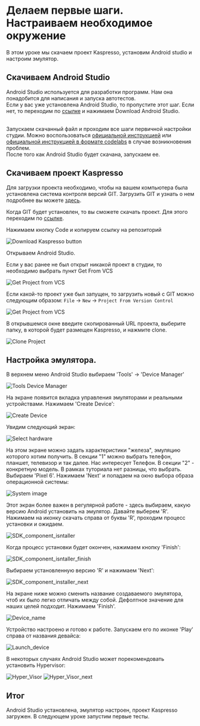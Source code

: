 # Делаем первые шаги. Настраиваем необходимое окружение

В этом уроке мы скачаем проект Kaspresso, установим Android studio и настроим эмулятор.

## Скачиваем Android Studio
Android Studio используется для разработки программ. Нам она понадобится для написания и запуска автотестов.
<br>Если у вас уже установлена Android Studio, то пропустите этот шаг. Если нет, то переходим по [ссылке](https://developer.android.com/studio) и нажимаем Download Android Studio.

<br>Запускаем скачанный файл и проходим все шаги первичной настройки студии. Можно воспользоваться [официальной инструкцией](https://developer.android.com/studio/install) или [официальной инструкцией в формате codelabs](https://developer.android.com/codelabs/basic-android-kotlin-compose-install-android-studio#0) в случае возникновения проблем.
<br>После того как Android Studio будет скачана, запускаем ее.

## Скачиваем проект Kaspresso

Для загрузки проекта необходимо, чтобы на вашем компьютера была установлена система контроля версий GIT. Загрузить GIT и узнать о нем подробнее вы можете [здесь](https://git-scm.com/).

Когда GIT будет установлен, то вы сможете скачать проект. Для этого переходим по [ссылке](https://github.com/KasperskyLab/Kaspresso).

Нажимаем кнопку Code и копируем ссылку на репозиторий

<img src="../images/Download_Kaspresso_project_and_Android_studio/download_by_git.png" alt="Download Kaspresso button"/>

Открываем Android Studio.

Если у вас ранее не был открыт никакой проект в студии, то необходимо выбрать пункт Get From VCS

<img src="../images/Download_Kaspresso_project_and_Android_studio/get_from_vcs.png" alt="Get Project from VCS"/>

Если какой-то проект уже был запущен, то загрузить новый с GIT можно следующим образом: `File` -> `New` -> `Project From Version Control`

<img src="../images/Download_Kaspresso_project_and_Android_studio/new_project_from_vcs.png" alt="Get Project from VCS"/>

В открывшемся окне введите скопированный URL проекта, выберите папку, в которой будет размещен Kaspresso, и нажмите clone.

<img src="../images/Download_Kaspresso_project_and_Android_studio/clone_project.png" alt="Clone Project"/>

## Настройка эмулятора.

В верхнем меню Android Studio выбираем 'Tools' -> 'Device Manager'

<img src="../images/Download_Kaspresso_project_and_Android_studio/Tools_Device_Manager.png" alt="Tools Device Manager"/>

На экране появится вкладка управления эмуляторами и реальными устройствами. Нажимаем 'Create Device':

<img src="../images/Download_Kaspresso_project_and_Android_studio/Create_device.png" alt="Create Device"/>

Увидим следующий экран:

<img src="../images/Download_Kaspresso_project_and_Android_studio/Select_hardware.png" alt="Select hardware"/>

На этом экране можно задать характеристики "железа", эмуляцию которого хотим получить. В секции "1" можно выбрать телефон, планшет, телевизор и так далее. Нас интересует Телефон. В секции "2" - конкретную модель. В рамках туториала нет разницы, что выбрать. Выбираем 'Pixel 6'. Нажимаем 'Next' и попадаем на окно выбора образа операционной системы:

<img src="../images/Download_Kaspresso_project_and_Android_studio/System_Image.png" alt="System image"/>

Этот экран более важен в регулярной работе - здесь выбираем, какую версию Android установить на эмулятор. Давайте выберем 'R'. Нажимаем на иконку скачать справа от буквы 'R', проходим процесс установки и ожидаем.

<img src="../images/Download_Kaspresso_project_and_Android_studio/SDK_component_isntaller.png" alt="SDK_component_isntaller"/>

Когда процесс установки будет окончен, нажимаем кнопку 'Finish':

<img src="../images/Download_Kaspresso_project_and_Android_studio/SDK_component_installer_finish.png" alt="SDK_component_isntaller_finish"/>

Выбираем установленную версию 'R' и нажимаем 'Next':

<img src="../images/Download_Kaspresso_project_and_Android_studio/SDK_component_installer_next.png" alt="SDK_component_installer_next"/>

На экране ниже можно сменить название создаваемого эмулятора, чтоб их было легко отличать между собой. Дефолтное значение для наших целей подходит. Нажимаем 'Finish'.

<img src="../images/Download_Kaspresso_project_and_Android_studio/Device_name.png" alt="Device_name"/>

Устройство настроено и готово к работе. Запускаем его по иконке 'Play' справа от названия девайса:

<img src="../images/Download_Kaspresso_project_and_Android_studio/Launch_device.png" alt="Launch_device"/>

В некоторых случаях Android Studio может порекомендовать установить Hypervisor:

<img src="../images/Download_Kaspresso_project_and_Android_studio/Hyper_Visor.png" alt="Hyper_Visor"/>

<img src="../images/Download_Kaspresso_project_and_Android_studio/Hyper_Visor_next.png" alt="Hyper_Visor_next"/>

## Итог

Android Studio установлена, эмулятор настроен, проект Kaspresso загружен. В следующем уроке запустим первые тесты.
